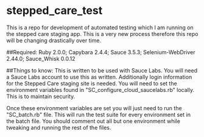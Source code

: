 stepped_care_test
=================
This is a repo for development of automated testing which I am running on the stepped care staging app. This is a 
very new process therefore this repo will be changing drastically over time.

##Required: 
Ruby 2.0.0; Capybara 2.4.4; Sauce 3.5.3; Selenium-WebDriver 2.44.0; Sauce_Whisk 0.0.12

##Things to know:
This is written to be used with Sauce Labs. You will need a Sauce Labs account to use this as written. Additionally 
login information for the Stepped Care staging site is needed. You will need to set the environment variables found in 
"SC_configure_cloud_saucelabs.rb" locally. This is to maintain security. 

Once these environment variables are set you will just need to run the "SC_batch.rb" file. This will run the test 
suite for every environment set in the batch file. You should comment out all but one environment while tweaking and 
running the rest of the files. 
